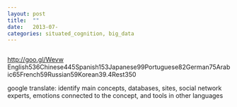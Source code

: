 ```yaml
---
layout: post
title:  ""
date:   2013-07-
categories: situated_cognition, big_data
---
```


![]()

http://goo.gl/Wevw
English536Chinese445Spanish153Japanese99Portuguese82German75Arabic65French59Russian59Korean39.4Rest350 

google translate: identify main concepts, databases, sites, social network experts, emotions connected to the concept, and tools in other languages

